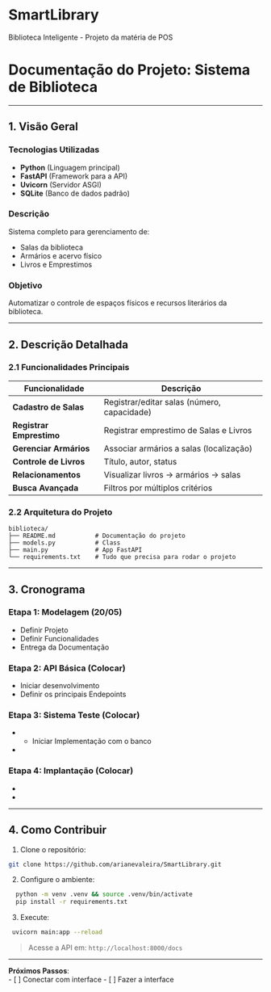 # SmartLibrary
Biblioteca Inteligente -  Projeto da matéria de POS
# Documentação do Projeto: Sistema de Biblioteca

---

## 1. Visão Geral

### Tecnologias Utilizadas
- **Python** (Linguagem principal)
- **FastAPI** (Framework para a API)
- **Uvicorn** (Servidor ASGI)
- **SQLite** (Banco de dados padrão)  

### Descrição
Sistema completo para gerenciamento de:  
- Salas da biblioteca  
- Armários e acervo físico  
- Livros e Emprestimos 

### Objetivo
Automatizar o controle de espaços físicos e recursos literários da biblioteca.  


---

## 2. Descrição Detalhada

### 2.1 Funcionalidades Principais

| Funcionalidade          | Descrição                                  |
|-------------------------|--------------------------------------------|
| **Cadastro de Salas**   | Registrar/editar salas (número, capacidade)|
| **Registrar Emprestimo**| Registrar emprestimo de Salas e Livros     |
| **Gerenciar Armários**  | Associar armários a salas (localização)    |
| **Controle de Livros**  | Título, autor, status                      |
| **Relacionamentos**     | Visualizar livros → armários → salas       |
| **Busca Avançada**      | Filtros por múltiplos critérios            |

### 2.2 Arquitetura do Projeto

```
biblioteca/
├── README.md           # Documentação do projeto
├── models.py           # Class 
├── main.py             # App FastAPI
└── requirements.txt    # Tudo que precisa para rodar o projeto
 ```
---

## 3. Cronograma

### Etapa 1: Modelagem (20/05)
- Definir Projeto   
- Definir Funcionalidades 
- Entrega da Documentação  

### Etapa 2: API Básica (Colocar)
- Iniciar desenvolvimento 
- Definir os principais Endepoints 


### Etapa 3: Sistema Teste (Colocar)
- - Iniciar Implementação com o banco 
- 

### Etapa 4: Implantação (Colocar)
-
-  

---

## 4. Como Contribuir

1. Clone o repositório:
```bash
git clone https://github.com/arianevaleira/SmartLibrary.git
```

2. Configure o ambiente:
```bash
  python -m venv .venv && source .venv/bin/activate
  pip install -r requirements.txt
```
3. Execute:
 ```bash
  uvicorn main:app --reload
```

> Acesse a API em: `http://localhost:8000/docs`  

---

**Próximos Passos**:  
    - [ ] Conectar com interface 
    - [ ] Fazer a interface 
```